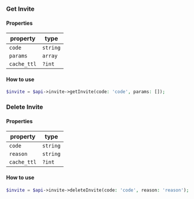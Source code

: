 ### Get Invite

#### Properties

| property | type |
|----------|------|
| `code` | `string` |
| `params` | `array` |
| `cache_ttl` | `?int` |

#### How to use

```php
$invite = $api->invite->getInvite(code: 'code', params: []);
```

### Delete Invite

#### Properties

| property | type |
|----------|------|
| `code` | `string` |
| `reason` | `string` |
| `cache_ttl` | `?int` |

#### How to use

```php
$invite = $api->invite->deleteInvite(code: 'code', reason: 'reason');
```


